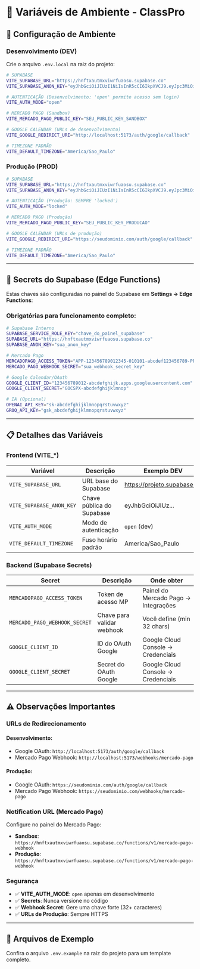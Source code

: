# 📝 Variáveis de Ambiente - ClassPro

## 🔧 Configuração de Ambiente

### **Desenvolvimento (DEV)**

Crie o arquivo `.env.local` na raiz do projeto:

```bash
# SUPABASE
VITE_SUPABASE_URL="https://hnftxautmxviwrfuaosu.supabase.co"
VITE_SUPABASE_ANON_KEY="eyJhbGciOiJIUzI1NiIsInR5cCI6IkpXVCJ9.eyJpc3MiOiJzdXBhYmFzZSIsInJlZiI6ImhuZnR4YXV0bXh2aXdyZnVhb3N1Iiwicm9sZSI6ImFub24iLCJpYXQiOjE3NTQwMTg1MDksImV4cCI6MjA2OTU5NDUwOX0.oBxH287kos3h2FXuP8jdr-IMjGW_QWf_VVxMEe4cjks"

# AUTENTICAÇÃO (Desenvolvimento: 'open' permite acesso sem login)
VITE_AUTH_MODE="open"

# MERCADO PAGO (Sandbox)
VITE_MERCADO_PAGO_PUBLIC_KEY="SEU_PUBLIC_KEY_SANDBOX"

# GOOGLE CALENDAR (URLs de desenvolvimento)
VITE_GOOGLE_REDIRECT_URI="http://localhost:5173/auth/google/callback"

# TIMEZONE PADRÃO
VITE_DEFAULT_TIMEZONE="America/Sao_Paulo"
```

### **Produção (PROD)**

```bash
# SUPABASE
VITE_SUPABASE_URL="https://hnftxautmxviwrfuaosu.supabase.co"
VITE_SUPABASE_ANON_KEY="eyJhbGciOiJIUzI1NiIsInR5cCI6IkpXVCJ9.eyJpc3MiOiJzdXBhYmFzZSIsInJlZiI6ImhuZnR4YXV0bXh2aXdyZnVhb3N1Iiwicm9sZSI6ImFub24iLCJpYXQiOjE3NTQwMTg1MDksImV4cCI6MjA2OTU5NDUwOX0.oBxH287kos3h2FXuP8jdr-IMjGW_QWf_VVxMEe4cjks"

# AUTENTICAÇÃO (Produção: SEMPRE 'locked')
VITE_AUTH_MODE="locked"

# MERCADO PAGO (Produção)
VITE_MERCADO_PAGO_PUBLIC_KEY="SEU_PUBLIC_KEY_PRODUCAO"

# GOOGLE CALENDAR (URLs de produção)
VITE_GOOGLE_REDIRECT_URI="https://seudominio.com/auth/google/callback"

# TIMEZONE PADRÃO
VITE_DEFAULT_TIMEZONE="America/Sao_Paulo"
```

---

## 🔐 Secrets do Supabase (Edge Functions)

Estas chaves são configuradas no painel do Supabase em **Settings → Edge Functions**:

### Obrigatórias para funcionamento completo:

```bash
# Supabase Interno
SUPABASE_SERVICE_ROLE_KEY="chave_do_painel_supabase"
SUPABASE_URL="https://hnftxautmxviwrfuaosu.supabase.co"
SUPABASE_ANON_KEY="sua_anon_key"

# Mercado Pago
MERCADOPAGO_ACCESS_TOKEN="APP-123456789012345-010101-abcdef123456789-PROD-ou-TEST"
MERCADO_PAGO_WEBHOOK_SECRET="sua_webhook_secret_key"

# Google Calendar/OAuth
GOOGLE_CLIENT_ID="123456789012-abcdefghijk.apps.googleusercontent.com"
GOOGLE_CLIENT_SECRET="GOCSPX-abcdefghijklmnop"

# IA (Opcional)
OPENAI_API_KEY="sk-abcdefghijklmnopqrstuvwxyz"
GROQ_API_KEY="gsk_abcdefghijklmnopqrstuvwxyz"
```

---

## 📋 Detalhes das Variáveis

### **Frontend (VITE_*)**

| Variável | Descrição | Exemplo DEV | Exemplo PROD |
|----------|-----------|-------------|---------------|
| `VITE_SUPABASE_URL` | URL base do Supabase | https://projeto.supabase.co | https://projeto.supabase.co |
| `VITE_SUPABASE_ANON_KEY` | Chave pública do Supabase | eyJhbGciOiJIUz... | eyJhbGciOiJIUz... |
| `VITE_AUTH_MODE` | Modo de autenticação | `open` (dev) | `locked` (prod) |
| `VITE_DEFAULT_TIMEZONE` | Fuso horário padrão | America/Sao_Paulo | America/Sao_Paulo |

### **Backend (Supabase Secrets)**

| Secret | Descrição | Onde obter |
|--------|-----------|------------|
| `MERCADOPAGO_ACCESS_TOKEN` | Token de acesso MP | Painel do Mercado Pago → Integrações |
| `MERCADO_PAGO_WEBHOOK_SECRET` | Chave para validar webhook | Você define (min 32 chars) |
| `GOOGLE_CLIENT_ID` | ID do OAuth Google | Google Cloud Console → Credenciais |
| `GOOGLE_CLIENT_SECRET` | Secret do OAuth Google | Google Cloud Console → Credenciais |

---

## ⚠️ Observações Importantes

### **URLs de Redirecionamento**

#### Desenvolvimento:
- Google OAuth: `http://localhost:5173/auth/google/callback`
- Mercado Pago Webhook: `http://localhost:5173/webhooks/mercado-pago`

#### Produção:
- Google OAuth: `https://seudominio.com/auth/google/callback`
- Mercado Pago Webhook: `https://seudominio.com/webhooks/mercado-pago`

### **Notification URL (Mercado Pago)**

Configure no painel do Mercado Pago:
- **Sandbox**: `https://hnftxautmxviwrfuaosu.supabase.co/functions/v1/mercado-pago-webhook`
- **Produção**: `https://hnftxautmxviwrfuaosu.supabase.co/functions/v1/mercado-pago-webhook`

### **Segurança**

- ✅ **VITE_AUTH_MODE**: `open` apenas em desenvolvimento
- ✅ **Secrets**: Nunca versione no código
- ✅ **Webhook Secret**: Gere uma chave forte (32+ caracteres)
- ✅ **URLs de Produção**: Sempre HTTPS

---

## 📁 Arquivos de Exemplo

Confira o arquivo `.env.example` na raiz do projeto para um template completo.